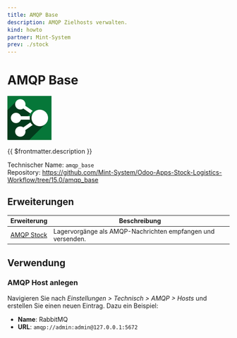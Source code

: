```yaml
---
title: AMQP Base
description: AMQP Zielhosts verwalten.
kind: howto
partner: Mint-System
prev: ./stock
---
```


# AMQP Base

![](attachments/odoo_icon_amqp.png)

{{ $frontmatter.description }}

Technischer Name: `amqp_base`\
Repository: <https://github.com/Mint-System/Odoo-Apps-Stock-Logistics-Workflow/tree/15.0/amqp_base>

## Erweiterungen

| Erweiterung                   | Beschreibung                                                |
| ----------------------------- | ----------------------------------------------------------- |
| [AMQP Stock](AMQP%20Stock.md) | Lagervorgänge als AMQP-Nachrichten empfangen und versenden. |

## Verwendung

### AMQP Host anlegen

Navigieren Sie nach _Einstellungen > Technisch > AMQP > Hosts_ und erstellen Sie einen neuen Eintrag. Dazu ein Beispiel:

- **Name**: RabbitMQ
- **URL**: `amqp://admin:admin@127.0.0.1:5672`
